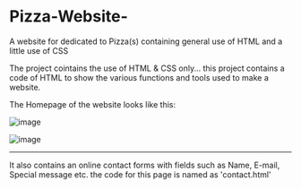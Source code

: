# Pizza-Website-
A website for dedicated to Pizza(s) containing general use of HTML and a little use of CSS

The project cointains the use of HTML & CSS only...
this project contains a code of HTML to show the various functions and tools used to make a website.

The Homepage of the website looks like this:

![image](https://user-images.githubusercontent.com/118644698/202881655-2ebb0667-9477-4d0d-b249-e3893c979d3d.png)

![image](https://user-images.githubusercontent.com/118644698/202882203-ec267411-9ce1-4652-8201-3f119d7edede.png)

----------------------------------------------------------------------------------------------------------------------------------------------------------------------

It also contains an online contact forms with fields such as Name, E-mail, Special message etc.
the code for this page is named as 'contact.html'

